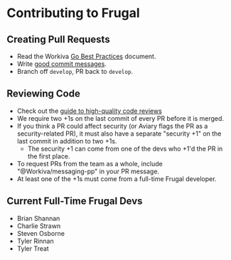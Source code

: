 Contributing to Frugal
=======================

Creating Pull Requests
----------------------

 - Read the Workiva [Go Best Practices](https://docs.google.com/document/d/1hReRG1wvEZS5BV1H3a9Q4eZV6xV651BF3CfbDVjWMa0)
   document.
 - Write [good commit messages](http://tbaggery.com/2008/04/19/a-note-about-git-commit-messages.html).
 - Branch off `develop`, PR back to `develop`.

Reviewing Code
--------------

 - Check out the [guide to high-quality code
   reviews](https://docs.google.com/presentation/d/1b3oJrtdjCOyeH4N5Od0jDmEOT4449SXFiYgNoUOg2io/edit#slide=id.p)
 - We require two +1s on the last commit of every PR before it is merged.
 - If you think a PR could affect security (or Aviary flags the PR as a
   security-related PR), it must also have a separate "security +1" on the last
   commit in addition to two +1s.
    - The security +1 can come from one of the devs who +1'd the PR in the first
      place.
 - To request PRs from the team as a whole, include "@Workiva/messaging-pp" in your
   PR message.
 - At least one of the +1s must come from a full-time Frugal developer.

Current Full-Time Frugal Devs
------------------------------

 - Brian Shannan
 - Charlie Strawn
 - Steven Osborne
 - Tyler Rinnan
 - Tyler Treat
